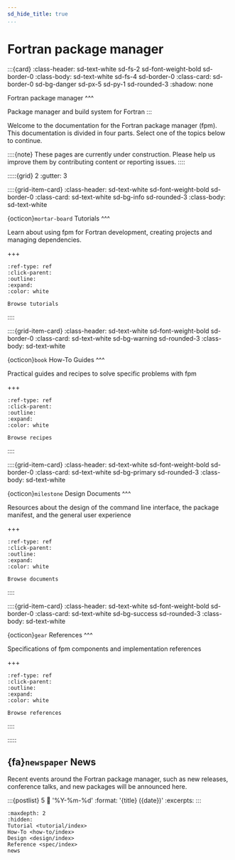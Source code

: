 ```yaml
---
sd_hide_title: true
...
```


# Fortran package manager

:::{card}
:class-header: sd-text-white sd-fs-2 sd-font-weight-bold sd-border-0
:class-body: sd-text-white sd-fs-4 sd-border-0
:class-card: sd-border-0 sd-bg-danger sd-px-5 sd-py-1 sd-rounded-3
:shadow: none

Fortran package manager
^^^

Package manager and build system for Fortran
:::

Welcome to the documentation for the Fortran package manager (fpm).
This documentation is divided in four parts.
Select one of the topics below to continue.

::::{note}
These pages are currently under construction.
Please help us improve them by contributing content or reporting issues.
::::


:::::{grid} 2
:gutter: 3

::::{grid-item-card}
:class-header: sd-text-white sd-font-weight-bold sd-border-0
:class-card: sd-text-white sd-bg-info sd-rounded-3
:class-body: sd-text-white

{octicon}`mortar-board` Tutorials
^^^

Learn about using fpm for Fortran development, creating projects and managing dependencies.

+++
```{button-ref} tutorial
:ref-type: ref
:click-parent:
:outline:
:expand:
:color: white

Browse tutorials
```
::::

::::{grid-item-card}
:class-header: sd-text-white sd-font-weight-bold sd-border-0
:class-card: sd-text-white sd-bg-warning sd-rounded-3
:class-body: sd-text-white

{octicon}`book` How-To Guides
^^^

Practical guides and recipes to solve specific problems with fpm

+++
```{button-ref} how-to
:ref-type: ref
:click-parent:
:outline:
:expand:
:color: white

Browse recipes
```
::::

::::{grid-item-card}
:class-header: sd-text-white sd-font-weight-bold sd-border-0
:class-card: sd-text-white sd-bg-primary sd-rounded-3
:class-body: sd-text-white

{octicon}`milestone` Design Documents
^^^

Resources about the design of the command line interface, the package manifest, and the general user experience

+++
```{button-ref} design
:ref-type: ref
:click-parent:
:outline:
:expand:
:color: white

Browse documents
```
::::

::::{grid-item-card}
:class-header: sd-text-white sd-font-weight-bold sd-border-0
:class-card: sd-text-white sd-bg-success sd-rounded-3
:class-body: sd-text-white

{octicon}`gear` References
^^^

Specifications of fpm components and implementation references

+++
```{button-ref} spec
:ref-type: ref
:click-parent:
:outline:
:expand:
:color: white

Browse references
```
::::

:::::

## {fa}`newspaper` News

Recent events around the Fortran package manager, such as new releases, conference talks, and new packages will be announced here.

:::{postlist} 5
:date: '%Y-%m-%d'
:format: '{title} ({date})'
:excerpts:
:::


````{toctree}
:maxdepth: 2
:hidden:
Tutorial <tutorial/index>
How-To <how-to/index>
Design <design/index>
Reference <spec/index>
news
````
